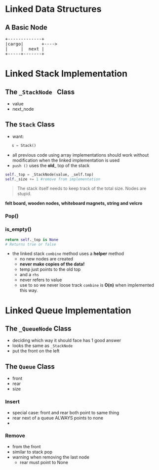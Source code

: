 
# Linked Data Structures 

## A Basic Node

<pre>
+-------------+
|cargo|       +---->
|     |  next |
+-----+-------+
</pre>

# Linked Stack Implementation 

## The `_StackNode ` Class
* value
* next_node

## The `Stack` Class
* want:

```Python
   s = Stack() 
```
* all previous code using array implementations should work without modification when the linked implementation is used
* `push ()` uses the __old___ top of the stack

```Python
self._top = _StackNode(value, _self.top)
self._size += 1 #remove from implementation 
```

> The stack itself needs to keep track of the total size.  Nodes are stupid. 

**felt board, wooden nodes, whiteboard magnets, string and velcro**

### Pop()

### is_empty()

```Python
return self._top is None
# Returns true or false
```

- the linked stack `combine` method uses a **helper** method
  -   no new nodes are created
  - **never make copies of the data!**
  - temp just points to the old top
  - and a `rhs`
  - never refers to value
  - use to so we never loose track 
`combine` is **O(n)** when implemented this way.

# Linked Queue Implementation 

## The `_QueueNode` Class
  - deciding which way it should face has 1 good answer
  - looks the same as `_StackNode`
  - put the front on the left

## The `Queue` Class
  - front
  - rear
  - size

### Insert
* special  case: front and rear both point to same thing
* rear next of a queue ALWAYS points to none
* 
### Remove
  - from the front
  - similar to stack pop
  - warning when removing the last node
      -  rear must point to None 
  

